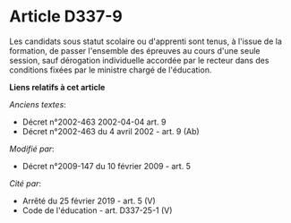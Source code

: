 # Article D337-9

Les candidats sous statut scolaire ou d'apprenti sont tenus, à l'issue de la formation, de passer l'ensemble des épreuves au
cours d'une seule session, sauf dérogation individuelle accordée par le recteur dans des conditions fixées par le ministre
chargé de l'éducation.

**Liens relatifs à cet article**

_Anciens textes_:

  - Décret n°2002-463 2002-04-04 art. 9
  - Décret n°2002-463 du 4 avril 2002 - art. 9 (Ab)

_Modifié par_:

  - Décret n°2009-147 du 10 février 2009 - art. 5

_Cité par_:

  - Arrêté du 25 février 2019 - art. 5 (V)
  - Code de l'éducation - art. D337-25-1 (V)
